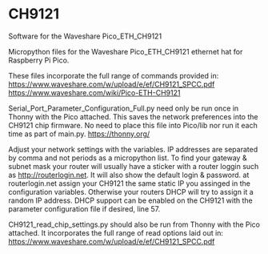 # CH9121
Software for the Waveshare Pico_ETH_CH9121

Micropython files for the Waveshare Pico_ETH_CH9121 ethernet hat for Raspberry Pi Pico.

These files incorporate the full range of commands provided in:
https://www.waveshare.com/w/upload/e/ef/CH9121_SPCC.pdf
https://www.waveshare.com/wiki/Pico-ETH-CH9121

Serial_Port_Parameter_Configuration_Full.py need only be run once in Thonny with the Pico attached. This saves the network preferences into the CH9121 chip firmware. No need to place this file into Pico/lib nor run it each time as part of main.py.
https://thonny.org/

Adjust your network settings with the variables. IP addresses are separated by comma and not periods as a micropython list. To find your gateway & subnet mask your router will usually have a sticker with a router loggin such as http://routerlogin.net. It will also show the default login & password. at routerlogin.net assign your CH9121 the same static IP you assinged in the configuration variables. Otherwise your routers DHCP will try to assign it a random IP address. DHCP support can be enabled on the CH9121 with the parameter configuration file if desired, line 57.

CH9121_read_chip_settings.py should also be run from Thonny with the Pico attached. It incorporates the full range of read options laid out in:
https://www.waveshare.com/w/upload/e/ef/CH9121_SPCC.pdf

